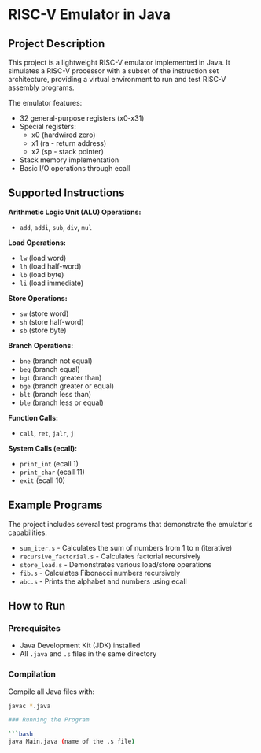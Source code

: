 # RISC-V Emulator in Java

## Project Description

This project is a lightweight RISC-V emulator implemented in Java. It simulates a RISC-V processor with a subset of the instruction set architecture, providing a virtual environment to run and test RISC-V assembly programs.

The emulator features:

- 32 general-purpose registers (x0-x31)
- Special registers:
    - x0 (hardwired zero)
    - x1 (ra - return address)
    - x2 (sp - stack pointer)
- Stack memory implementation
- Basic I/O operations through ecall

## Supported Instructions

**Arithmetic Logic Unit (ALU) Operations:**

- `add`, `addi`, `sub`, `div`, `mul`

**Load Operations:**

- `lw` (load word)
- `lh` (load half-word)
- `lb` (load byte)
- `li` (load immediate)

**Store Operations:**

- `sw` (store word)
- `sh` (store half-word)
- `sb` (store byte)

**Branch Operations:**

- `bne` (branch not equal)
- `beq` (branch equal)
- `bgt` (branch greater than)
- `bge` (branch greater or equal)
- `blt` (branch less than)
- `ble` (branch less or equal)

**Function Calls:**

- `call`, `ret`, `jalr`, `j`

**System Calls (ecall):**

- `print_int` (ecall 1)
- `print_char` (ecall 11)
- `exit` (ecall 10)

## Example Programs

The project includes several test programs that demonstrate the emulator's capabilities:

- `sum_iter.s` - Calculates the sum of numbers from 1 to n (iterative)
- `recursive_factorial.s` - Calculates factorial recursively
- `store_load.s` - Demonstrates various load/store operations
- `fib.s` - Calculates Fibonacci numbers recursively
- `abc.s` - Prints the alphabet and numbers using ecall

## How to Run

### Prerequisites

- Java Development Kit (JDK) installed
- All `.java` and `.s` files in the same directory

### Compilation

Compile all Java files with:

```bash
javac *.java

### Running the Program

```bash
java Main.java (name of the .s file)